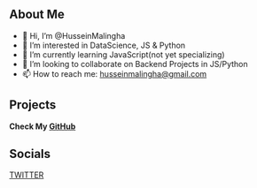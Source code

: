 ## About Me

- 👋 Hi, I’m @HusseinMalingha
- 👀 I’m interested in DataScience, JS & Python
- 🌱 I’m currently learning JavaScript(not yet specializing)
- 💞️ I’m looking to collaborate on Backend Projects in JS/Python
- 📫 How to reach me: [husseinmalingha@gmail.com](mailto:husseinmalingha@gmail.com)

## Projects

**Check My [GitHub](https://github.com/HusseinMalingha)** 

## Socials

[TWITTER](https:x.com/hm_osep)
